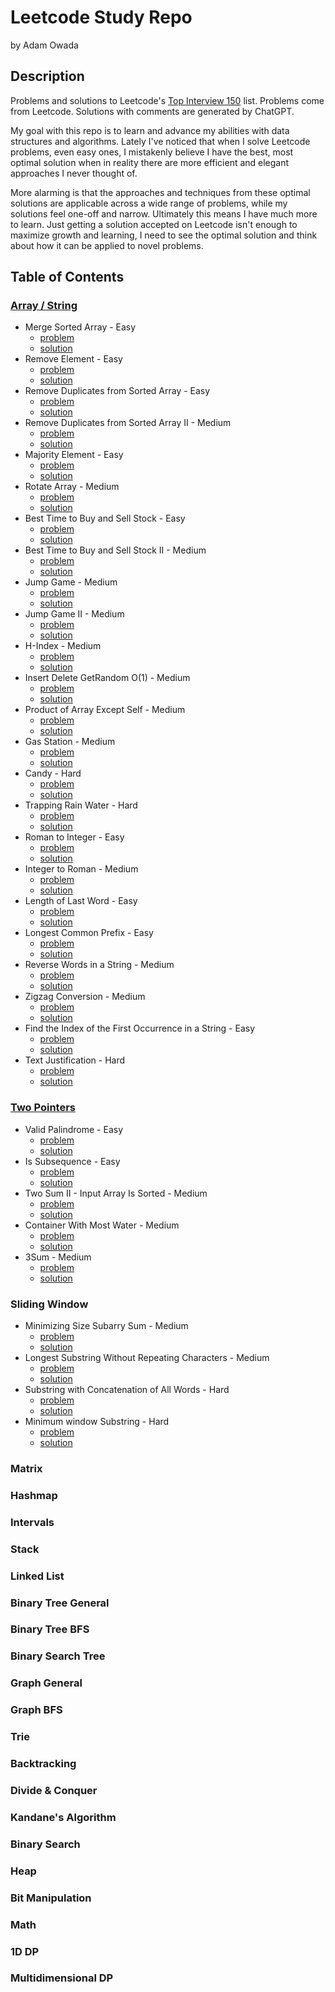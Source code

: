 # Leetcode Study Repo

by Adam Owada

## Description

Problems and solutions to Leetcode's [Top Interview 150](https://leetcode.com/studyplan/top-interview-150/) list. Problems come from Leetcode. Solutions with comments are generated by ChatGPT.

My goal with this repo is to learn and advance my abilities with data structures and algorithms. Lately I've noticed that when I solve Leetcode problems, even easy ones, I mistakenly believe I have the best, most optimal solution when in reality there are more efficient and elegant approaches I never thought of.

More alarming is that the approaches and techniques from these optimal solutions are applicable across a wide range of problems, while my solutions feel one-off and narrow. Ultimately this means I have much more to learn. Just getting a solution accepted on Leetcode isn't enough to maximize growth and learning, I need to see the optimal solution and think about how it can be applied to novel problems.

## Table of Contents

### [Array / String](array-string/study-guide.md)

- Merge Sorted Array - Easy
  - [problem](array-string/merge-sorted-array/problem.md)
  - [solution](array-string/merge-sorted-array/solution.md)
- Remove Element - Easy
  - [problem](array-string/remove-element/problem.md)
  - [solution](array-string/remove-element/solution.md)
- Remove Duplicates from Sorted Array - Easy
  - [problem](array-string/remove-duplicates-from-sorted-array/problem.md)
  - [solution](array-string/remove-duplicates-from-sorted-array/solution.md)
- Remove Duplicates from Sorted Array II - Medium
  - [problem](array-string/remove-duplicates-from-sorted-array-ii/problem.md)
  - [solution](array-string/remove-duplicates-from-sorted-array-ii/solution.md)
- Majority Element - Easy
  - [problem](array-string/majority-element/problem.md)
  - [solution](array-string/majority-element/solution.md)
- Rotate Array - Medium
  - [problem](array-string/rotate-array/problem.md)
  - [solution](array-string/rotate-array/solution.md)
- Best Time to Buy and Sell Stock - Easy
  - [problem](array-string/best-time-to-buy-and-sell-stock/problem.md)
  - [solution](array-string/best-time-to-buy-and-sell-stock/solution.md)
- Best Time to Buy and Sell Stock II - Medium
  - [problem](array-string/best-time-to-buy-and-sell-stock-ii/problem.md)
  - [solution](array-string/best-time-to-buy-and-sell-stock-ii/solution.md)
- Jump Game - Medium
  - [problem](array-string/jump-game/problem.md)
  - [solution](array-string/jump-game/solution.md)
- Jump Game II - Medium
  - [problem](array-string/jump-game-ii/problem.md)
  - [solution](array-string/jump-game-ii/solution.md)
- H-Index - Medium
  - [problem](array-string/h-index/problem.md)
  - [solution](array-string/h-index/solution.md)
- Insert Delete GetRandom O(1) - Medium
  - [problem](array-string/insert-delete-getrandom-o1/problem.md)
  - [solution](array-string/insert-delete-getrandom-o1/solution.md)
- Product of Array Except Self - Medium
  - [problem](array-string/product-of-array-except-self/problem.md)
  - [solution](array-string/product-of-array-except-self/solution.md)
- Gas Station - Medium
  - [problem](array-string/gas-station/problem.md)
  - [solution](array-string/gas-station/solution.md)
- Candy - Hard
  - [problem](array-string/candy/problem.md)
  - [solution](array-string/candy/solution.md)
- Trapping Rain Water - Hard
  - [problem](array-string/trapping-rain-water/problem.md)
  - [solution](array-string/trapping-rain-water/solution.md)
- Roman to Integer - Easy
  - [problem](array-string/roman-to-integer/problem.md)
  - [solution](array-string/roman-to-integer/solution.md)
- Integer to Roman - Medium
  - [problem](array-string/integer-to-roman/problem.md)
  - [solution](array-string/integer-to-roman/solution.md)
- Length of Last Word - Easy
  - [problem](array-string/length-of-last-word/problem.md)
  - [solution](array-string/length-of-last-word/solution.md)
- Longest Common Prefix - Easy
  - [problem](array-string/longest-common-prefix/problem.md)
  - [solution](array-string/longest-common-prefix/solution.md)
- Reverse Words in a String - Medium
  - [problem](array-string/reverse-words-in-a-string/problem.md)
  - [solution](array-string/reverse-words-in-a-string/solution.md)
- Zigzag Conversion - Medium
  - [problem](array-string/zigzag-conversion/problem.md)
  - [solution](array-string/zigzag-conversion/solution.md)
- Find the Index of the First Occurrence in a String - Easy
  - [problem](array-string/find-the-index-of-the-first-occurrence-in-a-string/problem.md)
  - [solution](array-string/find-the-index-of-the-first-occurrence-in-a-string/solution.md)
- Text Justification - Hard
  - [problem](array-string/text-justification/problem.md)
  - [solution](array-string/text-justification/solution.md)

### [Two Pointers](two-pointers/study-guide.md)

- Valid Palindrome - Easy
  - [problem](two-pointers/valid-palindrome/problem.md)
  - [solution](two-pointers/valid-palindrome/solution.md)
- Is Subsequence - Easy
  - [problem](two-pointers/is-subsequence/problem.md)
  - [solution](two-pointers/is-subsequence/solution.md)
- Two Sum II - Input Array Is Sorted - Medium
  - [problem](two-pointers/two-sum-ii-input-array-is-sorted/problem.md)
  - [solution](two-pointers/two-sum-ii-input-array-is-sorted/solution.md)
- Container With Most Water - Medium
  - [problem](two-pointers/container-with-most-water/problem.md)
  - [solution](two-pointers/container-with-most-water/solution.md)
- 3Sum - Medium
  - [problem](two-pointers/3sum/problem.md)
  - [solution](two-pointers/3sum/solution.md)

### Sliding Window

- Minimizing Size Subarry Sum - Medium
  - [problem](sliding-window//problem.md)
  - [solution](sliding-window//solution.md)
- Longest Substring Without Repeating Characters - Medium
  - [problem](sliding-window/longest-substring-without-repeating-characters/problem.md)
  - [solution](sliding-window//solution.md)
- Substring with Concatenation of All Words - Hard
  - [problem](sliding-window//problem.md)
  - [solution](sliding-window//solution.md)
- Minimum window Substring - Hard
  - [problem](sliding-window//problem.md)
  - [solution](sliding-window//solution.md)

### Matrix

### Hashmap

### Intervals

### Stack

### Linked List

### Binary Tree General

### Binary Tree BFS

### Binary Search Tree

### Graph General

### Graph BFS

### Trie

### Backtracking

### Divide & Conquer

### Kandane's Algorithm

### Binary Search

### Heap

### Bit Manipulation

### Math

### 1D DP

### Multidimensional DP
